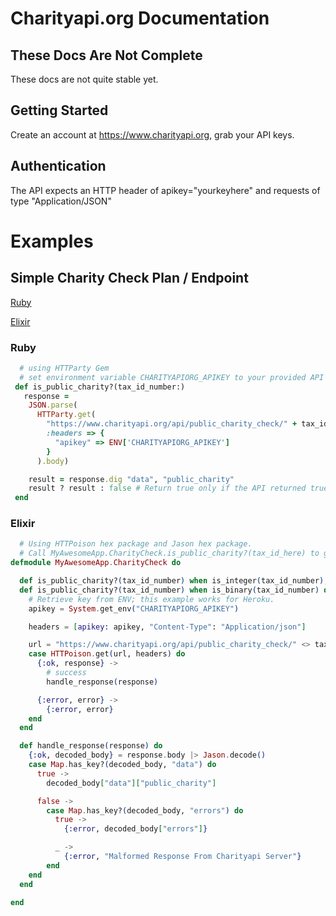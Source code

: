 # Charityapi.org Documentation

## These Docs Are Not Complete

These docs are not quite stable yet.

## Getting Started

Create an account at <https://www.charityapi.org>, grab your API keys.

## Authentication

The API expects an HTTP header of apikey="yourkeyhere" and requests of type "Application/JSON"


# Examples

## Simple Charity Check Plan / Endpoint
[Ruby](https://github.com/Grantimus9/charityapidocs#ruby)

[Elixir](https://github.com/Grantimus9/charityapidocs#elixir)


### Ruby

```ruby
  # using HTTParty Gem
  # set environment variable CHARITYAPIORG_APIKEY to your provided API key
 def is_public_charity?(tax_id_number:)
   response =
    JSON.parse(
      HTTParty.get(
        "https://www.charityapi.org/api/public_charity_check/" + tax_id_number.to_s,
        :headers => {
          "apikey" => ENV['CHARITYAPIORG_APIKEY']
        }
      ).body)

    result = response.dig "data", "public_charity"
    result ? result : false # Return true only if the API returned true.
 end
```

### Elixir

```elixir
  # Using HTTPoison hex package and Jason hex package.
  # Call MyAwesomeApp.CharityCheck.is_public_charity?(tax_id_here) to get response
defmodule MyAwesomeApp.CharityCheck do

  def is_public_charity?(tax_id_number) when is_integer(tax_id_number), do: {:error, "Must be a string because tax ID numbers can have leading zeros and are not of uniform length."}
  def is_public_charity?(tax_id_number) when is_binary(tax_id_number) do
    # Retrieve key from ENV; this example works for Heroku.
    apikey = System.get_env("CHARITYAPIORG_APIKEY")

    headers = [apikey: apikey, "Content-Type": "Application/json"]

    url = "https://www.charityapi.org/api/public_charity_check/" <> tax_id_number
    case HTTPoison.get(url, headers) do
      {:ok, response} ->
        # success
        handle_response(response)

      {:error, error} ->
        {:error, error}
    end
  end

  def handle_response(response) do
    {:ok, decoded_body} = response.body |> Jason.decode()
    case Map.has_key?(decoded_body, "data") do
      true ->
        decoded_body["data"]["public_charity"]

      false ->
        case Map.has_key?(decoded_body, "errors") do
          true ->
            {:error, decoded_body["errors"]}

          _ ->
            {:error, "Malformed Response From Charityapi Server"}
        end
    end
  end

end
```

